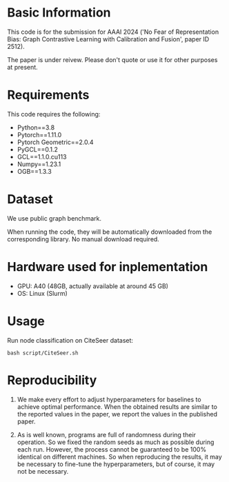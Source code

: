 # Basic Information

This code is for the submission for AAAI 2024 ('No Fear of Representation Bias: Graph Contrastive Learning with Calibration and Fusion', paper ID 2512).

The paper is under reivew. Please don't quote or use it for other purposes at present.


# Requirements

This code requires the following:

- Python==3.8
- Pytorch==1.11.0
- Pytorch Geometric==2.0.4
- PyGCL==0.1.2
- GCL==1.1.0.cu113
- Numpy==1.23.1
- OGB==1.3.3

# Dataset
We use public graph benchmark. 

When running the code, they will be automatically downloaded from the corresponding library. No manual download required.


# Hardware used for inplementation

- GPU: A40 (48GB, actually available at around 45 GB)
- OS: Linux (Slurm)

# Usage

Run node classification on CiteSeer dataset:
```
bash script/CiteSeer.sh
```

# Reproducibility

1. We make every effort to adjust hyperparameters for baselines to achieve optimal performance. When the obtained results are similar to the reported values in the paper, we report the values in the published paper.

2. As is well known, programs are full of randomness during their operation. So we fixed the random seeds as much as possible during each run. However, the process cannot be guaranteed to be 100% identical on different machines. So when reproducing the results, it may be necessary to fine-tune the hyperparameters, but of course, it may not be necessary.


